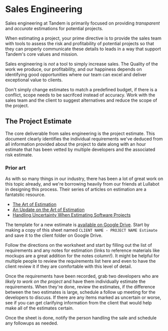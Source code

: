 # Sales Engineering

Sales engineering at Tandem is primarily focused on providing _transparent_ and _accurate_ estimations for potential projects.

When estimating a project, your prime directive is to provide the sales team with tools to assess the risk and profitability of potential projects so that they can properly communicate these details to leads in a way that support Tandem's core values and mission. 

Sales engineering is *not* a tool to simply increase sales. The Quality of the work we produce, our profitability, and our happiness depends on identifying good opportunities where our team can excel and deliver exceptional value to clients.

Don't simply change estimates to match a predefined budget, if there is a conflict, scope needs to be sacrifced instead of accuracy. Work with the sales team and the client to suggest alternatives and reduce the scope of the project.

## The Project Estimate

The core deliverable from sales engineering is the project estimate. This
document clearly identifies the individual requirements we've deduced from all
information provided about the project to date along with an hour estimate that
has been vetted by multiple developers and the associated risk estimate.

### Prior art
As with so many things in our industry, there has been a lot of great work on this topic already, and we're borrowing heavily from our friends at Lullabot in designing this process. Their series of articles on estimation are a fantatstic resource.

* [The Art of Estimation](https://www.lullabot.com/articles/the-art-of-estimation)
* [An Update on the Art of Estimation](https://www.lullabot.com/articles/an-update-on-the-art-of-estimation)
* [Handling Uncertainty When Estimating Software Projects](https://www.lullabot.com/articles/handling-uncertainty-when-estimating-software-projects)

The template for a new estimate is [available on Google Drive](https://docs.google.com/spreadsheets/d/1K7PS1-01ScWN4MnRz2ahrBz3ZTNtTIMNuEpoMnH_NUo/edit#gid=16). Start by making a copy of this sheet named `CLIENT NAME - PROJECT NAME Estimate` and save it to the client folder on Google Drive.

Follow the directions on the worksheet and start by filling out the list of
requirements and any notes for estimation (links to reference materials like
mockups are a great addition for the notes column!). It might be helpful for
multiple people to review the requirements list here and even to have the client
review it if they are comfortable with this level of detail.

Once the requirements have been recorded, grab two developers who are _likely to
work on the project_ and have them individually estimate the requirements. When
they're done, review the estimates, if the difference between the two estimates
is large, schedule a follow up meeting for the developers to discuss. If there
are any items marked as uncertain or worse, see if you can get clarifying
information from the client that would help make all of the estimates certain.

Once the sheet is done, notify the person handling the sale and schedule any
followups as needed.
